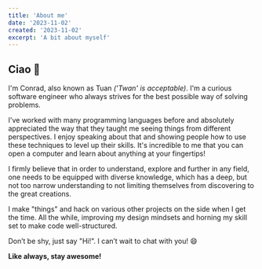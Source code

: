 ```yaml
---
title: 'About me'
date: '2023-11-02'
created: '2023-11-02'
excerpt: 'A bit about myself'
---
```


## Ciao 👋

I'm Conrad, also known as Tuan *('Twan' is acceptable)*. I'm a curious software
engineer who always strives for the best possible way of solving problems.

I've worked with many programming languages before and absolutely
appreciated the way that they taught me seeing things from
different perspectives. I enjoy speaking about that and showing
people how to use these techniques to level up their skills. It's
incredible to me that you can open a computer and learn about anything
at your fingertips!

I firmly believe that in order to understand, explore and further in
any field, one needs to be equipped with diverse knowledge, which has
a deep, but not too narrow understanding to not limiting
themselves from discovering to the great creations.

I make "things" and hack on various other projects on the side when I get
the time. All the while, improving my design mindsets and horning my
skill set to make code well-structured.

Don’t be shy, just say "Hi!". I can’t wait to chat with you! 😄

**Like always, stay awesome!**

